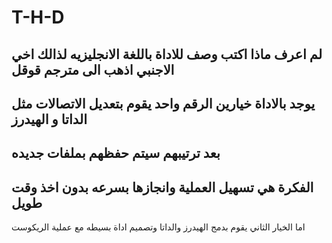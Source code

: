 # T-H-D
لم اعرف ماذا اكتب وصف للاداة باللغة الانجليزيه 
لذالك اخي الاجنبي اذهب الى مترجم قوقل
-
يوجد بالاداة خيارين الرقم واحد يقوم بتعديل الاتصالات مثل الداتا و الهيدرز 
-
بعد ترتيبهم سيتم حفظهم بملفات جديده 
-
الفكرة هي تسهيل العملية وانجازها بسرعه بدون اخذ وقت طويل
-
اما الخيار الثاني يقوم بدمج الهيدرز والداتا وتصميم اداة بسيطه مع عملية  الريكوست
